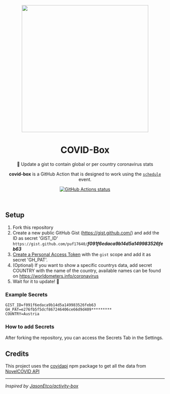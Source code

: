 <p align="center">
  <img width="400" src="https://user-images.githubusercontent.com/17516174/80777987-3d074380-8b67-11ea-99c8-a37121e95010.png">
  <h1 align="center">COVID-Box</h1>
  <p align="center">🦠 Update a gist to contain global or per country coronavirus stats</p>
  <p align="center"><strong>covid-box</strong> is a GitHub Action that is designed to work using the <a href="https://developer.github.com/actions/managing-workflows/creating-and-cancelling-a-workflow/#scheduling-a-workflow"><code>schedule</code></a> event.</p>
</p>

<p align="center"><a href="https://github.com/puf17640/covid-box"><img alt="GitHub Actions status" src="https://github.com/puf17640/covid-box/workflows/Node%20CI/badge.svg"></a></p>
<br>

## Setup

1. Fork this repository
2. Create a new public GitHub Gist (https://gist.github.com/) and add the ID as secret 'GIST_ID'
`https://gist.github.com/puf17640/`***f091f6edaca9b14d5a149983526feb63***
3. [Create a Personal Access Token](https://github.com/settings/tokens/new) with the `gist` scope and add it as secret 'GH_PAT'.
4. (Optional) If you want to show a specific countrys data, add secret COUNTRY with the name of the country, available names can be found on https://worldometers.info/coronavirus
5. Wait for it to update! 🎉

### Example Secrets
```
GIST_ID=f091f6edaca9b14d5a149983526feb63
GH_PAT=e276fb5f5dcf867246406ce66d9d409*********
COUNTRY=Austria
```

### How to add Secrets

After forking the repository, you can access the Secrets Tab in the Settings.

## Credits

This project uses the [covidapi](https://npmjs.com/covidapi) npm package to get all the data from [NovelCOVID API](https://disease.sh)

---

_Inspired by [JasonEtco/activity-box](https://github.com/JasonEtco/activity-box)_
